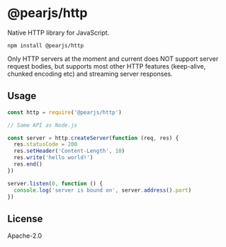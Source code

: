 # @pearjs/http

Native HTTP library for JavaScript.

```
npm install @pearjs/http
```

Only HTTP servers at the moment and current does NOT support server request bodies, but supports most other HTTP features (keep-alive, chunked encoding etc) and streaming server responses.

## Usage

``` js
const http = require('@pearjs/http')

// Same API as Node.js

const server = http.createServer(function (req, res) {
  res.statusCode = 200
  res.setHeader('Content-Length', 10)
  res.write('hello world!')
  res.end()
})

server.listen(0, function () {
  console.log('server is bound on', server.address().port)
})
```

## License

Apache-2.0
